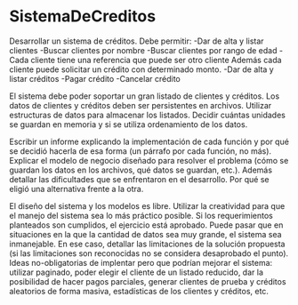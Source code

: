# SistemaDeCreditos

Desarrollar un sistema de créditos. Debe permitir:
-Dar de alta y listar clientes
-Buscar clientes por nombre
-Buscar clientes por rango de edad
-Cada cliente tiene una referencia que puede ser otro cliente
Además cada cliente puede solicitar un crédito con determinado monto.
-Dar de alta y listar créditos
-Pagar crédito
-Cancelar crédito

El sistema debe poder soportar un gran listado de clientes y créditos. Los datos de clientes y créditos deben ser persistentes en archivos. Utilizar estructuras de datos para almacenar los listados. Decidir cuántas unidades se guardan en memoria y si se utiliza ordenamiento de los datos.

Escribir un informe explicando la implementación de cada función y por qué se decidió hacerla de esa forma (un párrafo por cada función, no más). Explicar el modelo de negocio diseñado para resolver el problema (cómo se guardan los datos en los archivos, qué datos se guardan, etc.). Además detallar las dificultades que se enfrentaron en el desarrollo. Por qué se eligió una alternativa frente a la otra.

El diseño del sistema y los modelos es libre. Utilizar la creatividad para que el manejo del sistema sea lo más práctico posible. Si los requerimientos planteados son cumplidos, el ejercicio está aprobado. Puede pasar que en situaciones en la que la cantidad de datos sea muy grande, el sistema sea inmanejable. En ese caso, detallar las limitaciones de la solución propuesta (si las limitaciones son reconocidas no se considera desaprobado el punto). Ideas no-obligatorias de implentar pero que podrían mejorar el sistema: utilizar paginado, poder elegir el cliente de un listado reducido, dar la posibilidad de hacer pagos parciales, generar clientes de prueba y créditos aleatorios de forma masiva, estadísticas de los clientes y créditos, etc.

